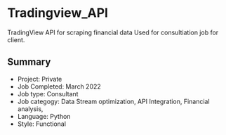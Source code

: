 # Tradingview_API
TradingView API for scraping financial data
Used for consultiation job for client. 





## Summary
- Project:        Private
- Job Completed:  March 2022
- Job type:				Consultant 
- Job categogy:		Data Stream optimization, API Integration, Financial analysis, 
- Language:				Python
- Style:          Functional
